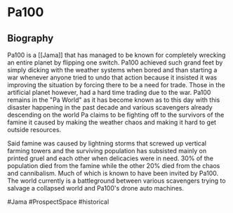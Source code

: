 # Pa100

## Biography

 Pa100 is a [[Jama]] that has managed to be known for completely wrecking an entire planet by flipping one switch.  Pa100 achieved such grand feet by simply dicking with the weather systems when bored and than starting a war whenever anyone tried to undo that action because it insisted it was improving the situation by forcing there to be a need for trade.  Those in the artificial planet however, had a hard time trading due to the war.  Pa100 remains in the "Pa World" as it has become known as to this day with this disaster happening in the past decade and various scavengers already descending on the world Pa claims to be fighting off to the survivors of the famine it caused by making the weather chaos and making it hard to get outside resources.  

 Said famine was caused by lightning storms that screwed up vertical farming towers and the surviving population has subsisted mainly on printed gruel and each other when delicacies were in need.  30% of the population died from the famine while the other 20% died from the chaos and cannibalism.  Much of which is known to have been invited by Pa100.  The world currently is a battleground between various scavengers trying to salvage a collapsed world and Pa100's drone auto machines.

#Jama 
#ProspectSpace 
#historical 